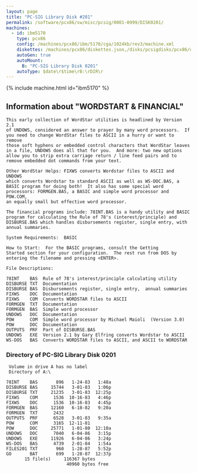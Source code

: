 ```yaml
---
layout: page
title: "PC-SIG Library Disk #201"
permalink: /software/pcx86/sw/misc/pcsig/0001-0999/DISK0201/
machines:
  - id: ibm5170
    type: pcx86
    config: /machines/pcx86/ibm/5170/cga/1024kb/rev3/machine.xml
    diskettes: /machines/pcx86/diskettes.json,/disks/pcsigdisks/pcx86/diskettes.json
    autoGen: true
    autoMount:
      B: "PC-SIG Library Disk 0201"
    autoType: $date\r$time\rB:\rDIR\r
---
```


{% include machine.html id="ibm5170" %}

## Information about "WORDSTART & FINANCIAL"

    This early collection of WordStar utilities is headlined by Version 2.1
    of UNDOWS, considered an answer to prayer by many word processors.  If
    you need to change WordStar files to ASCII in a hurry or want to remove
    those soft hyphens or embedded control characters that WordStar leaves
    in a file, UNDOWS does all that for you.  And more: two new options
    allow you to strip extra carriage return / line feed pairs and to
    remove embedded dot commands from your text.
    
    Other WordStar Helps: FIXWS converts Wordstar files to ASCII and UNDOWS
    which converts Wordstar to standard ASCII as well as WS-DOC.BAS, a
    BASIC program for doing both!  It also has some special word
    processors: FORMGEN.BAS, a BASIC and simple word processor and POW.COM,
    an equally small but effective word processor.
    
    The financial programs include: 78INT.BAS is a handy utility and BASIC
    program for calculating the Rule of 78's (interest/principle) and
    DISBURSE.BAS which handles disbursements register, single entry, with
    annual summaries.
    
    System Requirements:  BASIC
    
    How to Start:  For the BASIC programs, consult the Getting
    Started section for your configuration.  The rest run from DOS by
    entering the filename and pressing <ENTER>.
    
    File Descriptions:
    
    78INT    BAS  Rule of 78's interest/principle calculating utility
    DISBURSE TXT  Documentation
    DISBURSE BAS  Disbursements register, single entry,  annual summaries
    FIXWS    DOC  Documentation
    FIXWS    COM  Converts WORDSTAR files to ASCII
    FORMGEN  TXT  Documentation
    FORMGEN  BAS  Simple word processor
    UNDOWS   DOC  Documentation
    POW      COM  Simple word processor by Michael Maioli  (Version 3.0)
    POW      DOC  Documentation
    OUTPUTS  PRF  Part of DISBURSE.BAS
    UNDOWS   EXE  Version 2.1 by Gary Elfring converts Wordstar to ASCII
    WS-DOS   BAS  Converts WORDSTAR files to ASCII, and ASCII to WORDSTAR

### Directory of PC-SIG Library Disk 0201

     Volume in drive A has no label
     Directory of A:\

    78INT    BAS       896   1-24-83   1:48a
    DISBURSE BAS     15744   3-01-83   1:06p
    DISBURSE TXT     21235   3-01-83  12:25p
    FIXWS    COM      1536  10-16-83   4:46p
    FIXWS    DOC      1536  10-16-83   4:45p
    FORMGEN  BAS     12160   6-18-82   9:20a
    FORMGEN  TXT      2432
    OUTPUTS  PRF      6528   3-01-83   9:35a
    POW      COM      3165  12-11-81
    POW      DOC     25771   1-01-80  12:10a
    UNDOWS   DOC      7040   6-04-86   3:15p
    UNDOWS   EXE     11926   6-04-86   3:24p
    WS-DOS   BAS      4739   2-01-84   1:54a
    FILES201 TXT       960   1-28-87   5:52p
    GO       BAT       699   1-28-87  12:37p
           15 file(s)     116367 bytes
                           40960 bytes free
